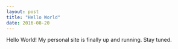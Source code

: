 ```yaml
---
layout: post
title: "Hello World"
date: 2016-08-20
---
```


Hello World! My personal site is finally up and running. Stay tuned. 

